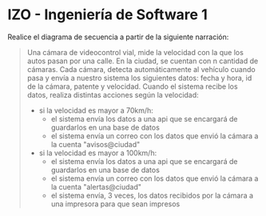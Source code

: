 # IZO - Ingeniería de Software 1

Realice el diagrama de secuencia a partir de la siguiente narración:

> Una cámara de videocontrol vial, mide la velocidad con la que los autos pasan por una calle. En la ciudad, se cuentan con n cantidad de cámaras. Cada cámara, detecta automáticamente al vehículo cuando pasa y envía a nuestro sistema los siguientes datos: fecha y hora, id de la cámara, patente y velocidad. Cuando el sistema recibe los datos, realiza distintas acciones según la velocidad:
> - si la velocidad es mayor a 70km/h:  
>   - el sistema envía los datos a una api que se encargará de guardarlos en una base de datos
>   - el sistema envía un correo con los datos que envió la cámara a la cuenta "avisos@ciudad"
> - si la velocidad es mayor a 100km/h: 
>   - el sistema envía los datos a una api que se encargará de guardarlos en una base de datos
>   - el sistema envía un correo con los datos que envió la cámara a la cuenta "alertas@ciudad"
>   - el sistema envía, 3 veces, los datos recibidos por la cámara a una impresora para que sean impresos
>   

